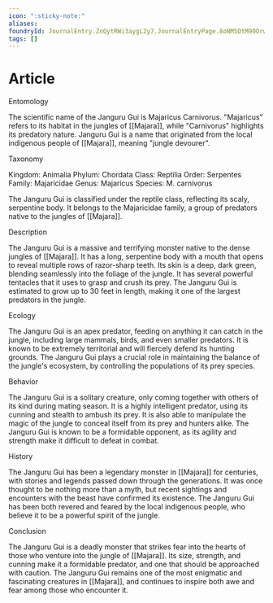 ```yaml
---
icon: ":sticky-note:"
aliases: 
foundryId: JournalEntry.ZnQytRWi3aygL2y7.JournalEntryPage.8oNM5DtM90OrwexK
tags: []
---
```


# Article
Entomology

The scientific name of the Janguru Gui is Majaricus Carnivorus. "Majaricus" refers to its habitat in the jungles of [[Majara]], while "Carnivorus" highlights its predatory nature. Janguru Gui is a name that originated from the local indigenous people of [[Majara]], meaning "jungle devourer".

Taxonomy

Kingdom: Animalia Phylum: Chordata Class: Reptilia Order: Serpentes Family: Majaricidae Genus: Majaricus Species: M. carnivorus

The Janguru Gui is classified under the reptile class, reflecting its scaly, serpentine body. It belongs to the Majaricidae family, a group of predators native to the jungles of [[Majara]].

Description

The Janguru Gui is a massive and terrifying monster native to the dense jungles of [[Majara]]. It has a long, serpentine body with a mouth that opens to reveal multiple rows of razor-sharp teeth. Its skin is a deep, dark green, blending seamlessly into the foliage of the jungle. It has several powerful tentacles that it uses to grasp and crush its prey. The Janguru Gui is estimated to grow up to 30 feet in length, making it one of the largest predators in the jungle.

Ecology

The Janguru Gui is an apex predator, feeding on anything it can catch in the jungle, including large mammals, birds, and even smaller predators. It is known to be extremely territorial and will fiercely defend its hunting grounds. The Janguru Gui plays a crucial role in maintaining the balance of the jungle's ecosystem, by controlling the populations of its prey species.

Behavior

The Janguru Gui is a solitary creature, only coming together with others of its kind during mating season. It is a highly intelligent predator, using its cunning and stealth to ambush its prey. It is also able to manipulate the magic of the jungle to conceal itself from its prey and hunters alike. The Janguru Gui is known to be a formidable opponent, as its agility and strength make it difficult to defeat in combat.

History

The Janguru Gui has been a legendary monster in [[Majara]] for centuries, with stories and legends passed down through the generations. It was once thought to be nothing more than a myth, but recent sightings and encounters with the beast have confirmed its existence. The Janguru Gui has been both revered and feared by the local indigenous people, who believe it to be a powerful spirit of the jungle.

Conclusion

The Janguru Gui is a deadly monster that strikes fear into the hearts of those who venture into the jungle of [[Majara]]. Its size, strength, and cunning make it a formidable predator, and one that should be approached with caution. The Janguru Gui remains one of the most enigmatic and fascinating creatures in [[Majara]], and continues to inspire both awe and fear among those who encounter it.